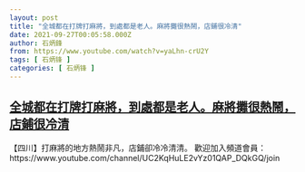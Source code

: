 ```yaml
---
layout: post
title: "全城都在打牌打麻將，到處都是老人。麻將攤很熱鬧，店鋪很冷清"
date: 2021-09-27T00:05:58.000Z
author: 石炳鋒
from: https://www.youtube.com/watch?v=yaLhn-crU2Y
tags: [ 石炳锋 ]
categories: [ 石炳锋 ]
---
```

<!--1632701158000-->
[全城都在打牌打麻將，到處都是老人。麻將攤很熱鬧，店鋪很冷清](https://www.youtube.com/watch?v=yaLhn-crU2Y)
------

<div>
【四川】打麻將的地方熱鬧非凡，店鋪卻冷冷清清。      歡迎加入頻道會員：https://www.youtube.com/channel/UC2KqHuLE2vYz01QAP_DQkGQ/join
</div>
